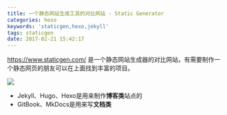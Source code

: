 ```yaml
---
title: 一个静态网站生成工具的对比网站 - Static Generator
categories: hexo
keywords: 'staticgen,hexo,jekyll'
tags: staticgen
date: 2017-02-21 15:42:17
---
```



https://www.staticgen.com/ 是一个静态网站生成器的对比网站，有需要制作一个静态网页的朋友可以在上面找到丰富的项目。

![](http://tuchuang-1256050518.cos.ap-chengdu.myqcloud.com/static-gen-01.jpg)

<!-- more -->
- Jekyll、Hugo、Hexo是用来制作**博客类**站点的
- GitBook、MkDocs是用来写**文档类**
